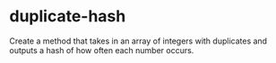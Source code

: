 # duplicate-hash
Create a method that takes in an array of integers with duplicates and outputs a hash of how often each number occurs.
